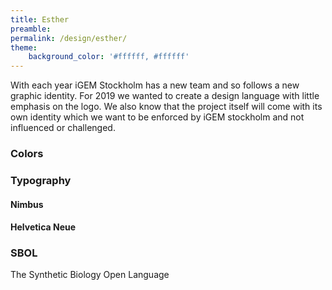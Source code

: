 ```yaml
---
title: Esther
preamble:
permalink: /design/esther/
theme:
    background_color: '#ffffff, #ffffff'
---
```


With each year iGEM Stockholm has a new team and so follows a new graphic identity. For 2019 we wanted to create a design language with little emphasis on the logo. We also know that the project itself will come with its own identity which we want to be enforced by iGEM stockholm and not influenced or challenged.

### Colors

### Typography

#### Nimbus

#### Helvetica Neue

### SBOL

The Synthetic Biology Open Language
